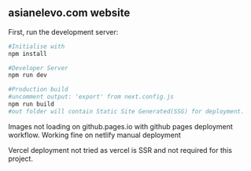 ## asianelevo.com website

First, run the development server:

```bash
#Initialise with 
npm install

#Developer Server
npm run dev

#Production build
#uncomment output: 'export' from next.config.js
npm run build
#out folder will contain Static Site Generated(SSG) for deployment.

```

Images not loading on github.pages.io with github pages deployment workflow.
Working fine on netlify manual deployment

Vercel deployment not tried as vercel is SSR and not required for this project.